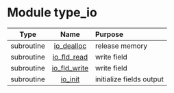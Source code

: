 # Module type_io

| Type | Name | Purpose |
| :--: | :--: | :---------- |
| subroutine | [io_dealloc](https://github.com/JCSDA/saber/tree/develop/src/saber/bump/type_io.F90#L67) | release memory |
| subroutine | [io_fld_read](https://github.com/JCSDA/saber/tree/develop/src/saber/bump/type_io.F90#L100) | write field |
| subroutine | [io_fld_write](https://github.com/JCSDA/saber/tree/develop/src/saber/bump/type_io.F90#L167) | write field |
| subroutine | [io_init](https://github.com/JCSDA/saber/tree/develop/src/saber/bump/type_io.F90#L296) | initialize fields output |
